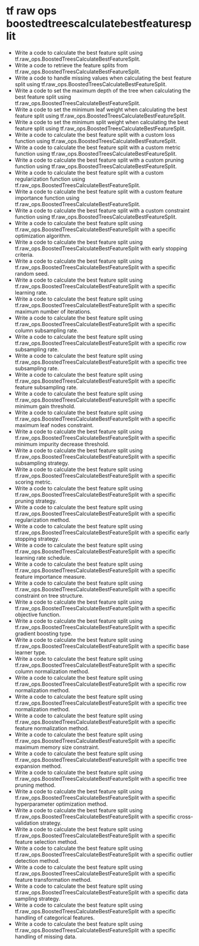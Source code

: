 # tf raw ops boostedtreescalculatebestfeaturesplit

- Write a code to calculate the best feature split using tf.raw_ops.BoostedTreesCalculateBestFeatureSplit.
- Write a code to retrieve the feature splits from tf.raw_ops.BoostedTreesCalculateBestFeatureSplit.
- Write a code to handle missing values when calculating the best feature split using tf.raw_ops.BoostedTreesCalculateBestFeatureSplit.
- Write a code to set the maximum depth of the tree when calculating the best feature split using tf.raw_ops.BoostedTreesCalculateBestFeatureSplit.
- Write a code to set the minimum leaf weight when calculating the best feature split using tf.raw_ops.BoostedTreesCalculateBestFeatureSplit.
- Write a code to set the minimum split weight when calculating the best feature split using tf.raw_ops.BoostedTreesCalculateBestFeatureSplit.
- Write a code to calculate the best feature split with a custom loss function using tf.raw_ops.BoostedTreesCalculateBestFeatureSplit.
- Write a code to calculate the best feature split with a custom metric function using tf.raw_ops.BoostedTreesCalculateBestFeatureSplit.
- Write a code to calculate the best feature split with a custom pruning function using tf.raw_ops.BoostedTreesCalculateBestFeatureSplit.
- Write a code to calculate the best feature split with a custom regularization function using tf.raw_ops.BoostedTreesCalculateBestFeatureSplit.
- Write a code to calculate the best feature split with a custom feature importance function using tf.raw_ops.BoostedTreesCalculateBestFeatureSplit.
- Write a code to calculate the best feature split with a custom constraint function using tf.raw_ops.BoostedTreesCalculateBestFeatureSplit.
- Write a code to calculate the best feature split using tf.raw_ops.BoostedTreesCalculateBestFeatureSplit with a specific optimization algorithm.
- Write a code to calculate the best feature split using tf.raw_ops.BoostedTreesCalculateBestFeatureSplit with early stopping criteria.
- Write a code to calculate the best feature split using tf.raw_ops.BoostedTreesCalculateBestFeatureSplit with a specific random seed.
- Write a code to calculate the best feature split using tf.raw_ops.BoostedTreesCalculateBestFeatureSplit with a specific learning rate.
- Write a code to calculate the best feature split using tf.raw_ops.BoostedTreesCalculateBestFeatureSplit with a specific maximum number of iterations.
- Write a code to calculate the best feature split using tf.raw_ops.BoostedTreesCalculateBestFeatureSplit with a specific column subsampling rate.
- Write a code to calculate the best feature split using tf.raw_ops.BoostedTreesCalculateBestFeatureSplit with a specific row subsampling rate.
- Write a code to calculate the best feature split using tf.raw_ops.BoostedTreesCalculateBestFeatureSplit with a specific tree subsampling rate.
- Write a code to calculate the best feature split using tf.raw_ops.BoostedTreesCalculateBestFeatureSplit with a specific feature subsampling rate.
- Write a code to calculate the best feature split using tf.raw_ops.BoostedTreesCalculateBestFeatureSplit with a specific minimum gain threshold.
- Write a code to calculate the best feature split using tf.raw_ops.BoostedTreesCalculateBestFeatureSplit with a specific maximum leaf nodes constraint.
- Write a code to calculate the best feature split using tf.raw_ops.BoostedTreesCalculateBestFeatureSplit with a specific minimum impurity decrease threshold.
- Write a code to calculate the best feature split using tf.raw_ops.BoostedTreesCalculateBestFeatureSplit with a specific subsampling strategy.
- Write a code to calculate the best feature split using tf.raw_ops.BoostedTreesCalculateBestFeatureSplit with a specific scoring metric.
- Write a code to calculate the best feature split using tf.raw_ops.BoostedTreesCalculateBestFeatureSplit with a specific pruning strategy.
- Write a code to calculate the best feature split using tf.raw_ops.BoostedTreesCalculateBestFeatureSplit with a specific regularization method.
- Write a code to calculate the best feature split using tf.raw_ops.BoostedTreesCalculateBestFeatureSplit with a specific early stopping strategy.
- Write a code to calculate the best feature split using tf.raw_ops.BoostedTreesCalculateBestFeatureSplit with a specific learning rate schedule.
- Write a code to calculate the best feature split using tf.raw_ops.BoostedTreesCalculateBestFeatureSplit with a specific feature importance measure.
- Write a code to calculate the best feature split using tf.raw_ops.BoostedTreesCalculateBestFeatureSplit with a specific constraint on tree structure.
- Write a code to calculate the best feature split using tf.raw_ops.BoostedTreesCalculateBestFeatureSplit with a specific objective function.
- Write a code to calculate the best feature split using tf.raw_ops.BoostedTreesCalculateBestFeatureSplit with a specific gradient boosting type.
- Write a code to calculate the best feature split using tf.raw_ops.BoostedTreesCalculateBestFeatureSplit with a specific base learner type.
- Write a code to calculate the best feature split using tf.raw_ops.BoostedTreesCalculateBestFeatureSplit with a specific column normalization method.
- Write a code to calculate the best feature split using tf.raw_ops.BoostedTreesCalculateBestFeatureSplit with a specific row normalization method.
- Write a code to calculate the best feature split using tf.raw_ops.BoostedTreesCalculateBestFeatureSplit with a specific tree normalization method.
- Write a code to calculate the best feature split using tf.raw_ops.BoostedTreesCalculateBestFeatureSplit with a specific feature normalization method.
- Write a code to calculate the best feature split using tf.raw_ops.BoostedTreesCalculateBestFeatureSplit with a specific maximum memory size constraint.
- Write a code to calculate the best feature split using tf.raw_ops.BoostedTreesCalculateBestFeatureSplit with a specific tree expansion method.
- Write a code to calculate the best feature split using tf.raw_ops.BoostedTreesCalculateBestFeatureSplit with a specific tree pruning method.
- Write a code to calculate the best feature split using tf.raw_ops.BoostedTreesCalculateBestFeatureSplit with a specific hyperparameter optimization method.
- Write a code to calculate the best feature split using tf.raw_ops.BoostedTreesCalculateBestFeatureSplit with a specific cross-validation strategy.
- Write a code to calculate the best feature split using tf.raw_ops.BoostedTreesCalculateBestFeatureSplit with a specific feature selection method.
- Write a code to calculate the best feature split using tf.raw_ops.BoostedTreesCalculateBestFeatureSplit with a specific outlier detection method.
- Write a code to calculate the best feature split using tf.raw_ops.BoostedTreesCalculateBestFeatureSplit with a specific feature transformation method.
- Write a code to calculate the best feature split using tf.raw_ops.BoostedTreesCalculateBestFeatureSplit with a specific data sampling strategy.
- Write a code to calculate the best feature split using tf.raw_ops.BoostedTreesCalculateBestFeatureSplit with a specific handling of categorical features.
- Write a code to calculate the best feature split using tf.raw_ops.BoostedTreesCalculateBestFeatureSplit with a specific handling of missing data.